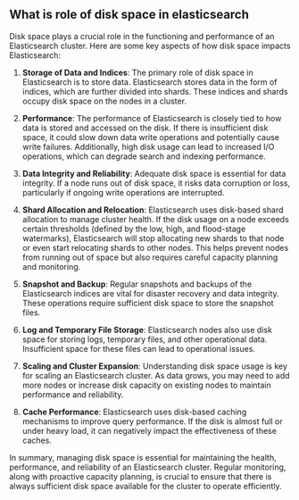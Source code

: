 ## What is role of disk space in elasticsearch

Disk space plays a crucial role in the functioning and performance of an Elasticsearch cluster. Here are some key aspects of how disk space impacts Elasticsearch:

1. **Storage of Data and Indices**: The primary role of disk space in Elasticsearch is to store data. Elasticsearch stores data in the form of indices, which are further divided into shards. These indices and shards occupy disk space on the nodes in a cluster.

2. **Performance**: The performance of Elasticsearch is closely tied to how data is stored and accessed on the disk. If there is insufficient disk space, it could slow down data write operations and potentially cause write failures. Additionally, high disk usage can lead to increased I/O operations, which can degrade search and indexing performance.

3. **Data Integrity and Reliability**: Adequate disk space is essential for data integrity. If a node runs out of disk space, it risks data corruption or loss, particularly if ongoing write operations are interrupted.

4. **Shard Allocation and Relocation**: Elasticsearch uses disk-based shard allocation to manage cluster health. If the disk usage on a node exceeds certain thresholds (defined by the low, high, and flood-stage watermarks), Elasticsearch will stop allocating new shards to that node or even start relocating shards to other nodes. This helps prevent nodes from running out of space but also requires careful capacity planning and monitoring.

5. **Snapshot and Backup**: Regular snapshots and backups of the Elasticsearch indices are vital for disaster recovery and data integrity. These operations require sufficient disk space to store the snapshot files.

6. **Log and Temporary File Storage**: Elasticsearch nodes also use disk space for storing logs, temporary files, and other operational data. Insufficient space for these files can lead to operational issues.

7. **Scaling and Cluster Expansion**: Understanding disk space usage is key for scaling an Elasticsearch cluster. As data grows, you may need to add more nodes or increase disk capacity on existing nodes to maintain performance and reliability.

8. **Cache Performance**: Elasticsearch uses disk-based caching mechanisms to improve query performance. If the disk is almost full or under heavy load, it can negatively impact the effectiveness of these caches.

In summary, managing disk space is essential for maintaining the health, performance, and reliability of an Elasticsearch cluster. Regular monitoring, along with proactive capacity planning, is crucial to ensure that there is always sufficient disk space available for the cluster to operate efficiently.
